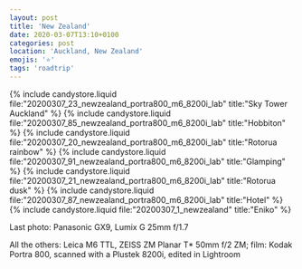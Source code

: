 ```yaml
---
layout: post
title: 'New Zealand'
date: 2020-03-07T13:10+0100
categories: post
location: 'Auckland, New Zealand'
emojis: '⭐'
tags: 'roadtrip'
---
```


{% include candystore.liquid file:"20200307_23_newzealand_portra800_m6_8200i_lab" title:"Sky Tower Auckland" %}
{% include candystore.liquid file:"20200307_85_newzealand_portra800_m6_8200i_lab" title:"Hobbiton" %}
{% include candystore.liquid file:"20200307_20_newzealand_portra800_m6_8200i_lab" title:"Rotorua rainbow" %}
{% include candystore.liquid file:"20200307_91_newzealand_portra800_m6_8200i_lab" title:"Glamping" %}
{% include candystore.liquid file:"20200307_21_newzealand_portra800_m6_8200i_lab" title:"Rotorua dusk" %}
{% include candystore.liquid file:"20200307_87_newzealand_portra800_m6_8200i_lab" title:"Hotel" %}
{% include candystore.liquid file:"20200307_1_newzealand" title:"Eniko" %}

Last photo: Panasonic GX9, Lumix G 25mm f/1.7

All the others: Leica M6 TTL, ZEISS ZM Planar T* 50mm f/2 ZM; film: Kodak Portra 800, scanned with a Plustek 8200i, edited in Lightroom 
